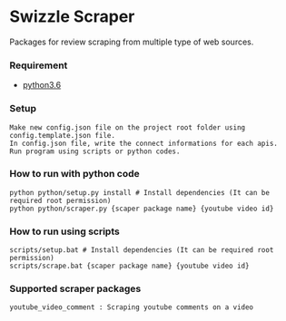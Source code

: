 # Swizzle Scraper

Packages for review scraping from multiple type of web sources.

### Requirement
- [python3.6](https://www.python.org/downloads)

### Setup
    Make new config.json file on the project root folder using config.template.json file.
    In config.json file, write the connect informations for each apis.
    Run program using scripts or python codes.

### How to run with python code
    python python/setup.py install # Install dependencies (It can be required root permission)
    python python/scraper.py {scaper package name} {youtube video id}

### How to run using scripts
    scripts/setup.bat # Install dependencies (It can be required root permission) 
    scripts/scrape.bat {scaper package name} {youtube video id} 

### Supported scraper packages
    youtube_video_comment : Scraping youtube comments on a video